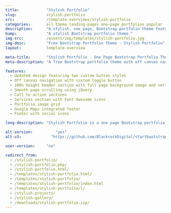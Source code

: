 ```yaml
---
title:            "Stylish Portfolio"
slug:             stylish-portfolio
src:              /template-overviews/stylish-portfolio
categories:       all theme landing-pages one-page portfolios popular
description:      "A stylish, one page, Bootstrap portfolio theme featuring off canvas navigation and smooth page scrolling."
bump:             "A stylish Bootstrap portfolio theme."
img-src:          /assets/img/templates/stylish-portfolio.jpg
img-desc:         "Free Bootstrap Portfolio Theme - Stylish Portfolio"
layout:           template-overview

meta-title:       "Stylish Portfolio - One Page Bootstrap Portfolio Theme"
meta-description: "A free Bootstrap portfolio theme with off canvas navigation and smooth page scrolling. All Start Bootstrap templates are free to download and open source."

features:
  - Updated design featuring two custom button styles
  - Off canvas navigation with custom toggle button
  - 100% height header section with full page background image and vertically centered content
  - Smooth page scrolling using jQuery
  - Call to action sections
  - Services section with Font Awesome icons
  - Portfolio image grid
  - Google Maps integrated footer
  - Footer with social icons

long-description: "Stylish Portfolio is a one page Bootstrap portfolio theme with off canvas navigation and smooth scrolling through content sections."

alt-version:		  "yes"
alt-v3:		        "https://github.com/BlackrockDigital/startbootstrap-stylish-portfolio/archive/v3.3.7.zip"

user-version:     "no"

redirect_from:
  - /stylish-portfolio/
  - /stylish-portfolio.php/
  - /stylish-portfolio.html/
  - /templates/stylish-portfolio.html/
  - /templates/stylish-portfolio/
  - /templates/stylish-portfolio/index.html
  - /templates/stylish-portfolio/l/
  - /stylish-projects/
  - /stylish-gallery/
  - /downloads/stylish-portfolio.zip/
---
```

